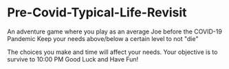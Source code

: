# Pre-Covid-Typical-Life-Revisit

An adventure game where you play as an average Joe before the COVID-19 Pandemic
Keep your needs above/below a certain level to not "die"

The choices you make and time will affect your needs.
Your objective is to survive to 10:00 PM
Good Luck and Have Fun!
